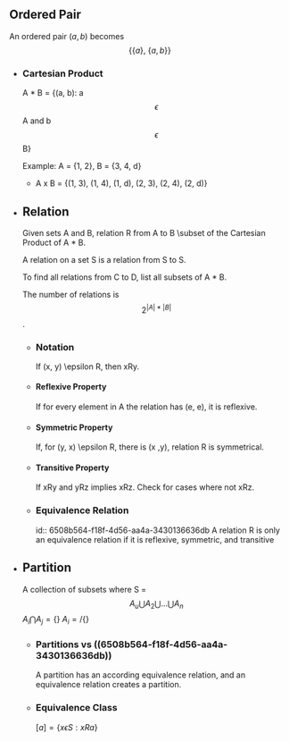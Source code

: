 ## Ordered Pair
An ordered pair $( a, b )$ becomes 
$$\{\{a\}\text{, }\{a,b\}\}$$
- ### Cartesian Product
  A * B = {(a, b): a $$\epsilon$$A and b $$\epsilon$$ B}
  
  Example: A = {1, 2}, B = {3, 4, d}
  * A x B = {(1, 3), (1, 4), (1, d), (2, 3), (2, 4), (2, d)}
- ## Relation
  Given sets A and B, relation R from A to B \subset of the Cartesian Product of A * B.
  
  A relation on a set S is a relation from S to S.
  
  To find all relations from C to D, list all subsets of A * B.
  
  The number of relations is $$2^{|A|*|B|}$$.
	- ### Notation
	  If (x, y) \epsilon R, then xRy.
	- #### Reflexive Property
	  If for every element in A the relation has (e, e), it is reflexive.
	- #### Symmetric Property
	  If, for (y, x) \epsilon R, there is (x ,y), relation R is symmetrical.
	- #### Transitive Property
	  If xRy and yRz implies xRz. Check for cases where not xRz.
	- ### Equivalence Relation
	  id:: 6508b564-f18f-4d56-aa4a-3430136636db
	  A relation R is only an equivalence relation if it is reflexive, symmetric, and transitive
- ## Partition
  A collection of subsets where 
  S = $$A_u \bigcup A_2 \bigcup ... \bigcup A_n$$
  $A_i \bigcap A_j = \{\}$
  $A_i =/ \{\}$
	- ### Partitions vs ((6508b564-f18f-4d56-aa4a-3430136636db))
	  A partition has an according equivalence relation, and an equivalence relation creates a partition.
	- ### Equivalence Class
	  $[a]=\{x\epsilon S:xRa\}$
